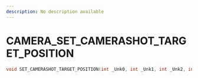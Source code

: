 ```yaml
---
description: No description available 
---
```


# CAMERA\_SET_CAMERASHOT_TARGET_POSITION

```cpp
void SET_CAMERASHOT_TARGET_POSITION(int _Unk0, int _Unk1, int _Unk2, int _Unk3, int _Unk4);
```